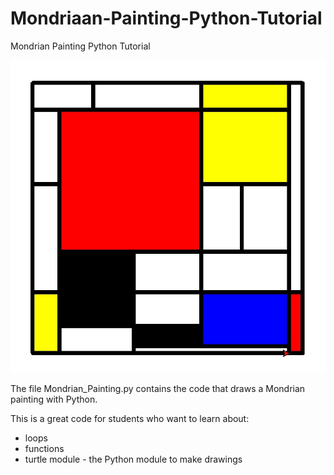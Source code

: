 # Mondriaan-Painting-Python-Tutorial
Mondrian Painting Python Tutorial

![alt text](https://github.com/RoelTim/Mondrian-Painting-Python-Tutorial/blob/master/Mondrian_Python_Drawing.JPG)

The file Mondrian_Painting.py contains the code that draws a Mondrian painting with Python.

This is a great code for students who want to learn about:
  - loops
  - functions
  - turtle module - the Python module to make drawings
